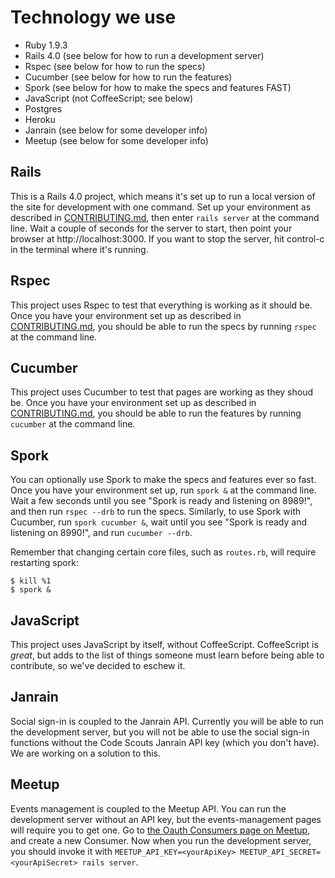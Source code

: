 Technology we use
=================

* Ruby 1.9.3
* Rails 4.0 (see below for how to run a development server)
* Rspec (see below for how to run the specs)
* Cucumber (see below for how to run the features)
* Spork (see below for how to make the specs and features FAST)
* JavaScript (not CoffeeScript; see below)
* Postgres
* Heroku
* Janrain (see below for some developer info)
* Meetup (see below for some developer info)

Rails
-----
This is a Rails 4.0 project, which means it's set up to run a local version of the site for development with one command. Set up your environment as described in [CONTRIBUTING.md](CONTRIBUTING.md), then enter `rails server` at the command line. Wait a couple of seconds for the server to start, then point your browser at http://localhost:3000. If you want to stop the server, hit control-c in the terminal where it's running.

Rspec
-----
This project uses Rspec to test that everything is working as it should be. Once you have your environment set up as described in [CONTRIBUTING.md](https://github.com/code-scouts/green_mercury/blob/master/CONTRIBUTING.md), you should be able to run the specs by running `rspec` at the command line.

Cucumber
--------
This project uses Cucumber to test that pages are working as they shoud be. Once you have your environment set up as described in [CONTRIBUTING.md](https://github.com/code-scouts/green_mercury/blob/master/CONTRIBUTING.md), you should be able to run the features by running `cucumber` at the command line.

Spork
-----
You can optionally use Spork to make the specs and features ever so fast. Once you have your environment set up, run `spork &` at the command line. Wait a few seconds until you see "Spork is ready and listening on 8989!", and then run `rspec --drb` to run the specs. Similarly, to use Spork with Cucumber, run `spork cucumber &`, wait until you see "Spork is ready and listening on 8990!", and run `cucumber --drb`.

Remember that changing certain core files, such as `routes.rb`, will require restarting spork:

```
$ kill %1
$ spork &
```

JavaScript
----------

This project uses JavaScript by itself, without CoffeeScript. CoffeeScript is _great_, but adds to the list of things someone must learn before being able to contribute, so we've decided to eschew it.

Janrain
-------
Social sign-in is coupled to the Janrain API. Currently you will be able to run the development server, but you will not be able to use the social sign-in functions without the Code Scouts Janrain API key (which you don't have). We are working on a solution to this.

Meetup
------
Events management is coupled to the Meetup API. You can run the development server without an API key, but the events-management pages will require you to get one. Go to [the Oauth Consumers page on Meetup](http://www.meetup.com/meetup_api/oauth_consumers/), and create a new Consumer. Now when you run the development server, you should invoke it with `MEETUP_API_KEY=<yourApiKey> MEETUP_API_SECRET=<yourApiSecret> rails server`.
